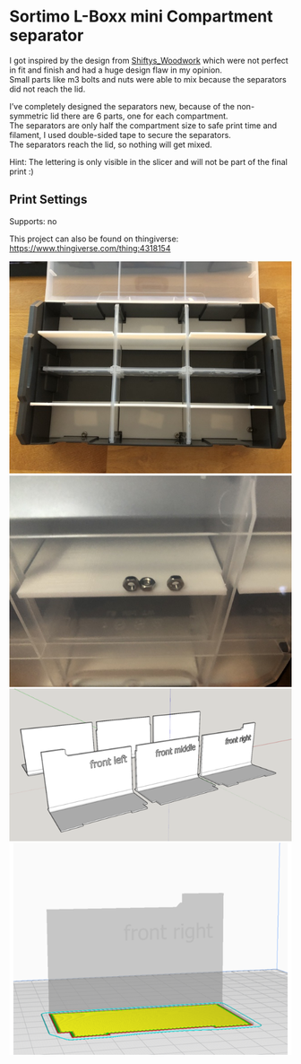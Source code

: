 
# Sortimo L-Boxx mini Compartment separator

I got inspired by the design from [Shiftys_Woodwork](https://www.thingiverse.com/thing:4085402) which were not perfect in fit and finish and had a huge design flaw in my opinion.  
Small parts like m3 bolts and nuts were able to mix because the separators did not reach the lid.

I’ve completely designed the separators new, because of the non-symmetric lid there are 6 parts, one for each compartment.  
The separators are only half the compartment size to safe print time and filament, I used double-sided tape to secure the separators.  
The separators reach the lid, so nothing will get mixed.

Hint: The lettering is only visible in the slicer and will not be part of the final print :)

## Print Settings
Supports: no




This project can also be found on thingiverse:
https://www.thingiverse.com/thing:4318154

![Preview](https://github.com/LeDomme/cad_models/blob/main/Sortimo_L-Boxx_mini_Compartment_separator/res/picture_1.jpg)
![Preview](https://github.com/LeDomme/cad_models/blob/main/Sortimo_L-Boxx_mini_Compartment_separator/res/picture_2.jpg)
![Preview](https://github.com/LeDomme/cad_models/blob/main/Sortimo_L-Boxx_mini_Compartment_separator/res/sketchup.png)
![Preview](https://github.com/LeDomme/cad_models/blob/main/Sortimo_L-Boxx_mini_Compartment_separator/res/cura.png)
